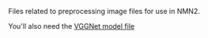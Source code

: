 Files related to preprocessing image files for use in NMN2.

You'll also need the [VGGNet model file](http://www.robots.ox.ac.uk/%7Evgg/software/very_deep/caffe/VGG_ILSVRC_16_layers.caffemodel)

